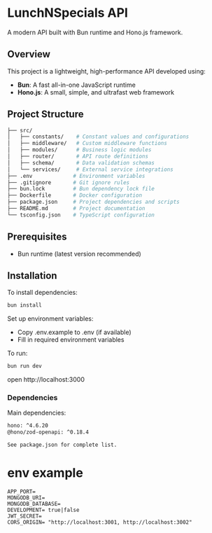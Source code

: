 # LunchNSpecials API

A modern API built with Bun runtime and Hono.js framework.

## Overview

This project is a lightweight, high-performance API developed using:
- **Bun**: A fast all-in-one JavaScript runtime
- **Hono.js**: A small, simple, and ultrafast web framework

## Project Structure

```bash
├── src/
│   ├── constants/    # Constant values and configurations
│   ├── middleware/   # Custom middleware functions
│   ├── modules/      # Business logic modules
│   ├── router/       # API route definitions
│   ├── schema/       # Data validation schemas
│   └── services/     # External service integrations
├── .env             # Environment variables
├── .gitignore       # Git ignore rules
├── bun.lock         # Bun dependency lock file
├── Dockerfile       # Docker configuration
├── package.json     # Project dependencies and scripts
├── README.md        # Project documentation
└── tsconfig.json    # TypeScript configuration
```

## Prerequisites

- Bun runtime (latest version recommended)

## Installation

To install dependencies:

```sh
bun install
```

Set up environment variables:

- Copy .env.example to .env (if available)
- Fill in required environment variables

To run:

```sh
bun run dev
```

open http://localhost:3000

### Dependencies

Main dependencies:
```bash
hono: ^4.6.20
@hono/zod-openapi: ^0.18.4

See package.json for complete list.
```

# env example

```
APP_PORT=
MONGODB_URI=
MONGODB_DATABASE=
DEVELOPMENT= true|false
JWT_SECRET= 
CORS_ORIGIN= "http://localhost:3001, http://localhost:3002"
```
